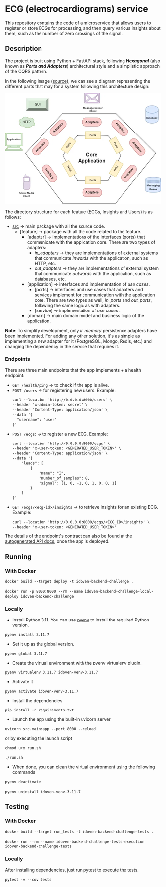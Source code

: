 # ECG (electrocardiograms) service

This repository contains the code of a microservice that allows users to register or store ECGs for processing,
and then query various insights about them, such as the number of zero crossings of the signal.

## Description

The project is built using Python + FastAPI stack, following _**Hexagonal**_
(also known as _**Ports and Adapters**_) architectural style and a simplistic approach of the CQRS pattern.

In the following
image ([source](https://betterprogramming.pub/a-quick-and-practical-example-of-hexagonal-architecture-in-java-8d57c419250d)),
we can see a diagram representing the different parts that may for a
system following this architecture design:

![hexagonal_architecture](resources/hexagonal_architecture.png)

The directory structure for each feature (ECGs, Insights and Users) is as follows:

- [src](src) &rarr; main package with all the source code.
    - [feature] &rarr; package with all the code related to the feature.
        - [adapter] &rarr; implementations of the interfaces (ports) that communicate with the
          application core.
          There are two types of adapters:
            - *in_adapters* &rarr; they are implementations of external systems that communicate *inwards* with the
              application, such as HTTP, etc.
            - *out_adapters* &rarr; they are implementations of external system that communicate *outwards* with the
              application, such as databases, etc.
        - [application] &rarr; interfaces and implementation of *use cases*.
            - [ports] &rarr; interfaces and use cases that adapters and services implement for
              communication with the application core. There are two types as well, *in_ports* and *out_ports*,
              following the same logic as with adapters.
            - [service] &rarr; implementation of *use cases* .
        - [domain] &rarr; main domain model and business logic of the application.


**Note**: To simplify development, only *in memory* persistence adapters have been implemented.
For adding any other solution, it's as simple as implementing a new adapter for it (PostgreSQL, Mongo, Redis, etc.)
and changing the dependency in the service that requires it.

### Endpoints

There are three main endpoints that the app implements + a health endpoint:

* `GET /health/ping` &rarr; to check if the app is alive.
* `POST /users` &rarr; for registering new users. Example:
    ```shell
    curl --location 'http://0.0.0.0:8000/users' \
    --header 'x-admin-token: secret' \
    --header 'Content-Type: application/json' \
    --data '{
      "username": "user"
    }'
    ```
* `POST /ecgs`: &rarr; to register a new ECG. Example:
    ```shell
    curl --location 'http://0.0.0.0:8000/ecgs' \
    --header 'x-user-token: <GENERATED_USER_TOKEN>' \
    --header 'Content-Type: application/json' \
    --data '{
        "leads": [
            {
                "name": "I",
                "number_of_samples": 8,
                "signal": [1, 0, -1, 0, 1, 0, 0, 1]
            }
        ]
    }'
    ```
* `GET /ecgs/<ecg-id>/insights` &rarr; to retrieve insights for an existing ECG. Example:
    ```shell
    curl --location 'http://0.0.0.0:8000/ecgs/<ECG_ID>/insights' \
    --header 'x-user-token: <GENERATED_USER_TOKEN>'
    ```


The details of the endpoint's contract can also be found at the [autogenerated API docs](http://127.0.0.1:8000/docs),
once the app is deployed.

## Running

### With Docker
```shell
docker build --target deploy -t idoven-backend-challenge .

docker run -p 8000:8000 --rm --name idoven-backend-challenge-local-deploy idoven-backend-challenge
```

### Locally

* Install Python 3.11. You can use [pyenv](https://github.com/pyenv/pyenv?tab=readme-ov-file#installation)
  to install the required Python version.

```shell
pyenv install 3.11.7
```

* Set it up as the global version.

```shell
pyenv global 3.11.7
```

* Create the virtual environment with the [pyenv virtualenv plugin](https://github.com/pyenv/pyenv-virtualenv).

```shell
pyenv virtualenv 3.11.7 idoven-venv-3.11.7
```

* Activate it

```shell
pyenv activate idoven-venv-3.11.7
```

* Install the dependencies

```shell
pip install -r requirements.txt
```

* Launch the app using the built-in uvicorn server

```shell
uvicorn src.main:app --port 8000 --reload
```

or by executing the launch script

```shell
chmod u+x run.sh

./run.sh
```

* When done, you can clean the virtual environment using the following commands

```shell
pyenv deactivate

pyenv uninstall idoven-venv-3.11.7
```

## Testing

### With Docker
```shell
docker build --target run_tests -t idoven-backend-challenge-tests .

docker run --rm --name idoven-backend-challenge-tests-execution idoven-backend-challenge-tests
```

### Locally
After installing dependencies, just run pytest to execute the tests.

```shell
pytest -v --cov tests
```
